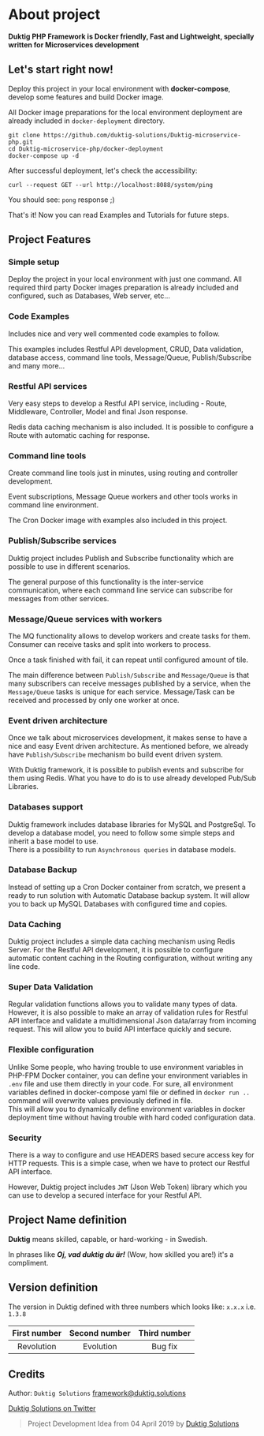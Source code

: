 # About project

**Duktig PHP Framework is Docker friendly, Fast and Lightweight, specially written for Microservices development** 

## Let's start right now!

Deploy this project in your local environment with **docker-compose**, develop some features and build Docker image.

All Docker image preparations for the local environment deployment are already included in `docker-deployment` directory.

```shell   
git clone https://github.com/duktig-solutions/Duktig-microservice-php.git
cd Duktig-microservice-php/docker-deployment
docker-compose up -d
```

After successful deployment, let's check the accessibility:

```shell
curl --request GET --url http://localhost:8088/system/ping
```

You should see: `pong` response ;)

That's it! Now you can read Examples and Tutorials for future steps. 

## Project Features

### Simple setup

Deploy the project in your local environment with just one command. 
All required third party Docker images preparation is already included and configured, 
such as Databases, Web server, etc...

### Code Examples

Includes nice and very well commented code examples to follow.

This examples includes Restful API development, CRUD, Data validation, database access, command line tools, 
Message/Queue, Publish/Subscribe and many more...

### Restful API services

Very easy steps to develop a Restful API service, including - Route, Middleware, Controller, Model and final Json response.

Redis data caching mechanism is also included. It is possible to configure a Route with automatic caching for response. 
 
### Command line tools

Create command line tools just in minutes, using routing and controller development. 

Event subscriptions, Message Queue workers and other tools works in command line environment.

The Cron Docker image with examples also included in this project.

### Publish/Subscribe services

Duktig project includes Publish and Subscribe functionality which are possible to use in different scenarios.

The general purpose of this functionality is the inter-service communication, 
where each command line service can subscribe for messages from other services.

### Message/Queue services with workers

The MQ functionality allows to develop workers and create tasks for them. Consumer can receive tasks and split into workers to process.

Once a task finished with fail, it can repeat until configured amount of tile. 

The main difference between `Publish/Subscribe` and `Message/Queue` is that many subscribers can receive messages published by a service,
when the `Message/Queue` tasks is unique for each service. Message/Task can be received and processed by only one worker at once.  

### Event driven architecture

Once we talk about microservices development, it makes sense to have a nice and easy Event driven architecture. 
As mentioned before, we already have `Publish/Subscribe` mechanism bo build event driven system.

With Duktig framework, it is possible to publish events and subscribe for them using Redis. 
What you have to do is to use already developed Pub/Sub Libraries.   

### Databases support

Duktig framework includes database libraries for MySQL and PostgreSql.
To develop a database model, you need to follow some simple steps and inherit a base model to use.  
There is a possibility to run `Asynchronous queries` in database models.

### Database Backup

Instead of setting up a Cron Docker container from scratch, we present a ready to run solution with Automatic Database backup system. 
It will allow you to back up MySQL Databases with configured time and copies.  

### Data Caching

Duktig project includes a simple data caching mechanism using Redis Server. 
For the Restful API development, it is possible to configure automatic content caching in the Routing configuration, 
without writing any line code.
 
### Super Data Validation

Regular validation functions allows you to validate many types of data. 
However, it is also possible to make an array of validation rules for Restful API interface 
and validate a multidimensional Json data/array from incoming request. 
This will allow you to build API interface quickly and secure.  

### Flexible configuration

Unlike Some people, who having trouble to use environment variables in PHP-FPM Docker container,
you can define your environment variables in `.env` file and use them directly in your code. 
For sure, all environment variables defined in docker-compose yaml file or defined in `docker run ..` command 
will overwrite values previously defined in file.  
This will allow you to dynamically define environment variables in docker deployment time 
without having trouble with hard coded configuration data. 

### Security

There is a way to configure and use HEADERS based secure access key for HTTP requests.
This is a simple case, when we have to protect our Restful API interface. 

However, Duktig project includes `JWT` (Json Web Token) library which you can use to develop a secured interface for your Restful API.

## Project Name definition

**Duktig** means skilled, capable, or hard-working - in Swedish. 
  
In phrases like ***Oj, vad duktig du är!*** (Wow, how skilled you are!) it's a compliment.

## Version definition

The version in Duktig defined with three numbers which looks like: `x.x.x` i.e. `1.3.8`
 
| First number | Second number | Third number |
|:------------:|:-------------:|:------------:|
|  Revolution  |   Evolution   |   Bug fix    |
   
## Credits
   
Author: `Duktig Solutions` [framework@duktig.solutions](mailto:framework@duktig.solutions)

[Duktig Solutions on Twitter](https://twitter.com/DuktigS)

>Project Development Idea from 04 April 2019 by [Duktig Solutions](https://duktig.solutions/) 



